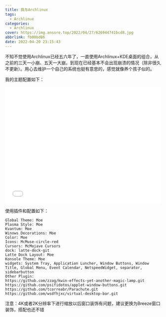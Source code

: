 ```yaml
---
title: 我与Archlinux
tags:
  - Archlinux
categories:
  - Archlinux
cover: https://img.ansore.top/2022/04/27/626944741bcd8.jpg
abbrlink: fb00bd86
date: 2022-04-20 23:15:43
---
```


不知不觉使用Archlinux已经五六年了，一直使用Archlinux+KDE桌面的组合，从之前的三天一小崩、五天一大崩，到现在已经基本不会出现崩溃的情况（除非很久不更新）。用心去维护一个自己的系统也挺有意思的，感觉就像养个孩子似的。

我的主题配置如下：

<div style="position:relative; padding-bottom: 75%; width:100%; height:0;">
  <iframe src="//player.bilibili.com/player.html?aid=585924344&bvid=BV1bz4y1z7oV&cid=276101028&page=1" scrolling="no" border="0" frameborder="no" framespacing="0" allowfullscreen="true" style="position: absolute; width: 100%; height: 100%; left: 0; top: 0;"> </iframe>
</div>

使用插件和配置如下：

```
Global Theme: Moe
Plasma Style: Moe
Kvantum: Moe
Winows Decorations: Moe
Color: Moe
Icons: McMuse-circle-red
Cursors: McMojave Cursors
dock: latte-dock-git
Latte Dock Layout: Moe
Konsole Theme: Moe
widgets: System Tray, Application Luncher, Window Buttons, Window Title, Global Menu, Event Calendar, NetspeedWidget, separator, sidebarbutton
Other Plugin:
https://github.com/zzag/kwin-effects-yet-another-magic-lamp.git
https://github.com/psifidotos/applet-window-buttons.git
https://github.com/tcorreabr/Parachute.git
https://github.com/wsdfhjxc/virtual-desktop-bar.git
```

注意：4K或者2K分辨率下进行缩放以后窗口装饰有问题，建议更换为Breeze窗口装饰，搭配也还不错
